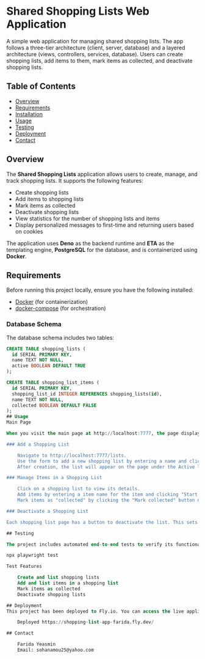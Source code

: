 # Shared Shopping Lists Web Application

A simple web application for managing shared shopping lists. The app follows a three-tier architecture (client, server, database) and a layered architecture (views, controllers, services, database). Users can create shopping lists, add items to them, mark items as collected, and deactivate shopping lists.

## Table of Contents

- [Overview](#overview)
- [Requirements](#requirements)
- [Installation](#installation)
- [Usage](#usage)
- [Testing](#testing)
- [Deployment](#deployment)
- [Contact](#contact)

## Overview

The **Shared Shopping Lists** application allows users to create, manage, and track shopping lists. It supports the following features:

- Create shopping lists
- Add items to shopping lists
- Mark items as collected
- Deactivate shopping lists
- View statistics for the number of shopping lists and items
- Display personalized messages to first-time and returning users based on cookies

The application uses **Deno** as the backend runtime and **ETA** as the templating engine, **PostgreSQL** for the database, and is containerized using **Docker**.

## Requirements

Before running this project locally, ensure you have the following installed:

- [Docker](https://www.docker.com/get-started) (for containerization)
- [docker-compose](https://docs.docker.com/compose/) (for orchestration)

### Database Schema

The database schema includes two tables:

```sql
CREATE TABLE shopping_lists (
  id SERIAL PRIMARY KEY,
  name TEXT NOT NULL,
  active BOOLEAN DEFAULT TRUE
);

CREATE TABLE shopping_list_items (
  id SERIAL PRIMARY KEY,
  shopping_list_id INTEGER REFERENCES shopping_lists(id),
  name TEXT NOT NULL,
  collected BOOLEAN DEFAULT FALSE
);
## Usage
Main Page

When you visit the main page at http://localhost:7777, the page displays statistics about the shopping lists, including the number of active and inactive lists and items. Additionally, if it's your first time visiting the application, you will see a welcome message. Returning users will see a different message, welcome again. This adds a layer of personalization, making the app feel more interactive and engaging.

### Add a Shopping List

    Navigate to http://localhost:7777/lists.
    Use the form to add a new shopping list by entering a name and clicking the "Create list" button.
    After creation, the list will appear on the page under the Active lists.

### Manage Items in a Shopping List

    Click on a shopping list to view its details.
    Add items by entering a item name for the item and clicking "Start a list entry".
    Mark items as "collected" by clicking the "Mark collected" button next to the item.

### Deactivate a Shopping List

Each shopping list page has a button to deactivate the list. This sets the list's status to inactive.

## Testing

The project includes automated end-to-end tests to verify its functionality. To run the tests using Playwright, execute the following command:

npx playwright test

Test Features

    Create and list shopping lists
    Add and list items in a shopping list
    Mark items as collected
    Deactivate shopping lists

## Deployment
This project has been deployed to Fly.io. You can access the live application at the following URL:

    Deployed https://shopping-list-app-farida.fly.dev/

## Contact

    Farida Yeasmin
    Email: sohanamou25@yahoo.com